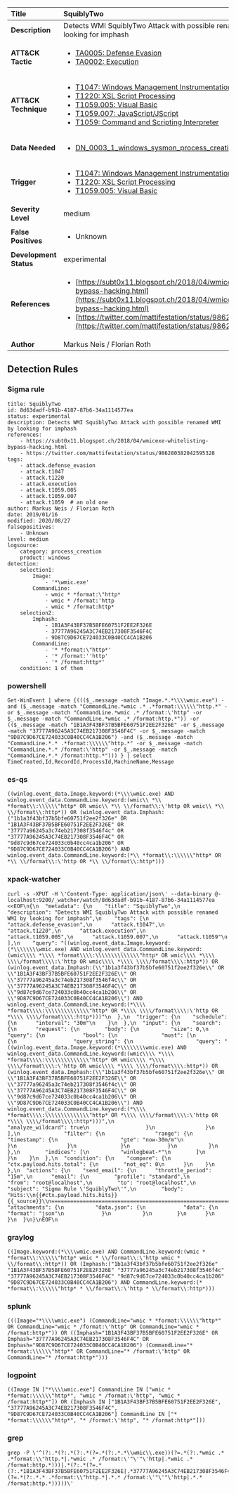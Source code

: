 | Title                    | SquiblyTwo       |
|:-------------------------|:------------------|
| **Description**          | Detects WMI SquiblyTwo Attack with possible renamed WMI by looking for imphash |
| **ATT&amp;CK Tactic**    |  <ul><li>[TA0005: Defense Evasion](https://attack.mitre.org/tactics/TA0005)</li><li>[TA0002: Execution](https://attack.mitre.org/tactics/TA0002)</li></ul>  |
| **ATT&amp;CK Technique** | <ul><li>[T1047: Windows Management Instrumentation](https://attack.mitre.org/techniques/T1047)</li><li>[T1220: XSL Script Processing](https://attack.mitre.org/techniques/T1220)</li><li>[T1059.005: Visual Basic](https://attack.mitre.org/techniques/T1059/005)</li><li>[T1059.007: JavaScript/JScript](https://attack.mitre.org/techniques/T1059/007)</li><li>[T1059: Command and Scripting Interpreter](https://attack.mitre.org/techniques/T1059)</li></ul>  |
| **Data Needed**          | <ul><li>[DN_0003_1_windows_sysmon_process_creation](../Data_Needed/DN_0003_1_windows_sysmon_process_creation.md)</li></ul>  |
| **Trigger**              | <ul><li>[T1047: Windows Management Instrumentation](../Triggers/T1047.md)</li><li>[T1220: XSL Script Processing](../Triggers/T1220.md)</li><li>[T1059.005: Visual Basic](../Triggers/T1059.005.md)</li></ul>  |
| **Severity Level**       | medium |
| **False Positives**      | <ul><li>Unknown</li></ul>  |
| **Development Status**   | experimental |
| **References**           | <ul><li>[https://subt0x11.blogspot.ch/2018/04/wmicexe-whitelisting-bypass-hacking.html](https://subt0x11.blogspot.ch/2018/04/wmicexe-whitelisting-bypass-hacking.html)</li><li>[https://twitter.com/mattifestation/status/986280382042595328](https://twitter.com/mattifestation/status/986280382042595328)</li></ul>  |
| **Author**               | Markus Neis / Florian Roth |


## Detection Rules

### Sigma rule

```
title: SquiblyTwo
id: 8d63dadf-b91b-4187-87b6-34a1114577ea
status: experimental
description: Detects WMI SquiblyTwo Attack with possible renamed WMI by looking for imphash
references:
    - https://subt0x11.blogspot.ch/2018/04/wmicexe-whitelisting-bypass-hacking.html
    - https://twitter.com/mattifestation/status/986280382042595328
tags:
    - attack.defense_evasion
    - attack.t1047
    - attack.t1220
    - attack.execution
    - attack.t1059.005
    - attack.t1059.007
    - attack.t1059  # an old one
author: Markus Neis / Florian Roth
date: 2019/01/16
modified: 2020/08/27
falsepositives:
    - Unknown
level: medium
logsource:
    category: process_creation
    product: windows
detection:
    selection1:
        Image:
            - '*\wmic.exe'
        CommandLine:
            - wmic * *format:\"http*
            - wmic * /format:'http
            - wmic * /format:http*
    selection2:
        Imphash:
            - 1B1A3F43BF37B5BFE60751F2EE2F326E
            - 37777A96245A3C74EB217308F3546F4C
            - 9D87C9D67CE724033C0B40CC4CA1B206
        CommandLine:
            - '* *format:\"http*'
            - '* /format:''http'
            - '* /format:http*'
    condition: 1 of them

```





### powershell
    
```
Get-WinEvent | where {((($_.message -match "Image.*.*\\\\wmic.exe") -and ($_.message -match "CommandLine.*wmic .* .*format:\\\\\\"http.*" -or $_.message -match "CommandLine.*wmic .* /format:\'http" -or $_.message -match "CommandLine.*wmic .* /format:http.*")) -or (($_.message -match "1B1A3F43BF37B5BFE60751F2EE2F326E" -or $_.message -match "37777A96245A3C74EB217308F3546F4C" -or $_.message -match "9D87C9D67CE724033C0B40CC4CA1B206") -and ($_.message -match "CommandLine.*.* .*format:\\\\\\"http.*" -or $_.message -match "CommandLine.*.* /format:\'http" -or $_.message -match "CommandLine.*.* /format:http.*"))) } | select TimeCreated,Id,RecordId,ProcessId,MachineName,Message
```


### es-qs
    
```
((winlog.event_data.Image.keyword:(*\\\\wmic.exe) AND winlog.event_data.CommandLine.keyword:(wmic\\ *\\ *format\\:\\\\\\"http* OR wmic\\ *\\ \\/format\\:\'http OR wmic\\ *\\ \\/format\\:http*)) OR (winlog.event_data.Imphash:("1b1a3f43bf37b5bfe60751f2ee2f326e" OR "1B1A3F43BF37B5BFE60751F2EE2F326E" OR "37777a96245a3c74eb217308f3546f4c" OR "37777A96245A3C74EB217308F3546F4C" OR "9d87c9d67ce724033c0b40cc4ca1b206" OR "9D87C9D67CE724033C0B40CC4CA1B206") AND winlog.event_data.CommandLine.keyword:(*\\ *format\\:\\\\\\"http* OR *\\ \\/format\\:\'http OR *\\ \\/format\\:http*)))
```


### xpack-watcher
    
```
curl -s -XPUT -H \'Content-Type: application/json\' --data-binary @- localhost:9200/_watcher/watch/8d63dadf-b91b-4187-87b6-34a1114577ea <<EOF\n{\n  "metadata": {\n    "title": "SquiblyTwo",\n    "description": "Detects WMI SquiblyTwo Attack with possible renamed WMI by looking for imphash",\n    "tags": [\n      "attack.defense_evasion",\n      "attack.t1047",\n      "attack.t1220",\n      "attack.execution",\n      "attack.t1059.005",\n      "attack.t1059.007",\n      "attack.t1059"\n    ],\n    "query": "((winlog.event_data.Image.keyword:(*\\\\\\\\wmic.exe) AND winlog.event_data.CommandLine.keyword:(wmic\\\\ *\\\\ *format\\\\:\\\\\\\\\\\\\\"http* OR wmic\\\\ *\\\\ \\\\/format\\\\:\'http OR wmic\\\\ *\\\\ \\\\/format\\\\:http*)) OR (winlog.event_data.Imphash:(\\"1b1a3f43bf37b5bfe60751f2ee2f326e\\" OR \\"1B1A3F43BF37B5BFE60751F2EE2F326E\\" OR \\"37777a96245a3c74eb217308f3546f4c\\" OR \\"37777A96245A3C74EB217308F3546F4C\\" OR \\"9d87c9d67ce724033c0b40cc4ca1b206\\" OR \\"9D87C9D67CE724033C0B40CC4CA1B206\\") AND winlog.event_data.CommandLine.keyword:(*\\\\ *format\\\\:\\\\\\\\\\\\\\"http* OR *\\\\ \\\\/format\\\\:\'http OR *\\\\ \\\\/format\\\\:http*)))"\n  },\n  "trigger": {\n    "schedule": {\n      "interval": "30m"\n    }\n  },\n  "input": {\n    "search": {\n      "request": {\n        "body": {\n          "size": 0,\n          "query": {\n            "bool": {\n              "must": [\n                {\n                  "query_string": {\n                    "query": "((winlog.event_data.Image.keyword:(*\\\\\\\\wmic.exe) AND winlog.event_data.CommandLine.keyword:(wmic\\\\ *\\\\ *format\\\\:\\\\\\\\\\\\\\"http* OR wmic\\\\ *\\\\ \\\\/format\\\\:\'http OR wmic\\\\ *\\\\ \\\\/format\\\\:http*)) OR (winlog.event_data.Imphash:(\\"1b1a3f43bf37b5bfe60751f2ee2f326e\\" OR \\"1B1A3F43BF37B5BFE60751F2EE2F326E\\" OR \\"37777a96245a3c74eb217308f3546f4c\\" OR \\"37777A96245A3C74EB217308F3546F4C\\" OR \\"9d87c9d67ce724033c0b40cc4ca1b206\\" OR \\"9D87C9D67CE724033C0B40CC4CA1B206\\") AND winlog.event_data.CommandLine.keyword:(*\\\\ *format\\\\:\\\\\\\\\\\\\\"http* OR *\\\\ \\\\/format\\\\:\'http OR *\\\\ \\\\/format\\\\:http*)))",\n                    "analyze_wildcard": true\n                  }\n                }\n              ],\n              "filter": {\n                "range": {\n                  "timestamp": {\n                    "gte": "now-30m/m"\n                  }\n                }\n              }\n            }\n          }\n        },\n        "indices": [\n          "winlogbeat-*"\n        ]\n      }\n    }\n  },\n  "condition": {\n    "compare": {\n      "ctx.payload.hits.total": {\n        "not_eq": 0\n      }\n    }\n  },\n  "actions": {\n    "send_email": {\n      "throttle_period": "15m",\n      "email": {\n        "profile": "standard",\n        "from": "root@localhost",\n        "to": "root@localhost",\n        "subject": "Sigma Rule \'SquiblyTwo\'",\n        "body": "Hits:\\n{{#ctx.payload.hits.hits}}{{_source}}\\n================================================================================\\n{{/ctx.payload.hits.hits}}",\n        "attachments": {\n          "data.json": {\n            "data": {\n              "format": "json"\n            }\n          }\n        }\n      }\n    }\n  }\n}\nEOF\n
```


### graylog
    
```
((Image.keyword:(*\\\\wmic.exe) AND CommandLine.keyword:(wmic * *format\\:\\\\\\"http* wmic * \\/format\\:\'http wmic * \\/format\\:http*)) OR (Imphash:("1b1a3f43bf37b5bfe60751f2ee2f326e" "1B1A3F43BF37B5BFE60751F2EE2F326E" "37777a96245a3c74eb217308f3546f4c" "37777A96245A3C74EB217308F3546F4C" "9d87c9d67ce724033c0b40cc4ca1b206" "9D87C9D67CE724033C0B40CC4CA1B206") AND CommandLine.keyword:(* *format\\:\\\\\\"http* * \\/format\\:\'http * \\/format\\:http*)))
```


### splunk
    
```
(((Image="*\\\\wmic.exe") (CommandLine="wmic * *format:\\\\\\"http*" OR CommandLine="wmic * /format:\'http" OR CommandLine="wmic * /format:http*")) OR ((Imphash="1B1A3F43BF37B5BFE60751F2EE2F326E" OR Imphash="37777A96245A3C74EB217308F3546F4C" OR Imphash="9D87C9D67CE724033C0B40CC4CA1B206") (CommandLine="* *format:\\\\\\"http*" OR CommandLine="* /format:\'http" OR CommandLine="* /format:http*")))
```


### logpoint
    
```
((Image IN ["*\\\\wmic.exe"] CommandLine IN ["wmic * *format:\\\\\\"http*", "wmic * /format:\'http", "wmic * /format:http*"]) OR (Imphash IN ["1B1A3F43BF37B5BFE60751F2EE2F326E", "37777A96245A3C74EB217308F3546F4C", "9D87C9D67CE724033C0B40CC4CA1B206"] CommandLine IN ["* *format:\\\\\\"http*", "* /format:\'http", "* /format:http*"]))
```


### grep
    
```
grep -P \'^(?:.*(?:.*(?:.*(?=.*(?:.*.*\\wmic\\.exe))(?=.*(?:.*wmic .* .*format:\\"http.*|.*wmic .* /format:\'"\'"\'http|.*wmic .* /format:http.*)))|.*(?:.*(?=.*(?:.*1B1A3F43BF37B5BFE60751F2EE2F326E|.*37777A96245A3C74EB217308F3546F4C|.*9D87C9D67CE724033C0B40CC4CA1B206))(?=.*(?:.*.* .*format:\\"http.*|.*.* /format:\'"\'"\'http|.*.* /format:http.*)))))\'
```



